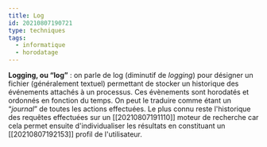 ```yaml
---
title: Log
id: 20210807190721
type: techniques 
tags:
  - informatique
  - horodatage
---
```

           

**Logging, ou “log”** : on parle de log (diminutif de _logging_) pour désigner un fichier (généralement textuel) permettant de stocker un historique des événements attachés à un processus. Ces évènements sont horodatés et ordonnés en fonction du temps. On peut le traduire comme étant un “_journal_” de toutes les actions effectuées. Le plus connu reste l'historique des requêtes effectuées sur un [[20210807191110]] moteur de recherche car cela permet ensuite d'individualiser les résultats en constituant un [[20210807192153]] profil de l'utilisateur.

